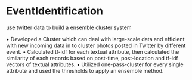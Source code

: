 # EventIdentification
use twitter data to build a ensemble cluster system

•	Developed a Cluster which can deal with large-scale data and efficient with new incoming data in to cluster photos posted in Twitter by different event.
•	Calculated tf-idf for each textual attribute, then calculated the similarity of each records based on post-time, post-location and tf-idf vectors of textual attributes. 
•	Utilized one-pass-cluster for every single attribute and used the thresholds to apply an ensemble method.
